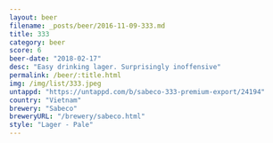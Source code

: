 ```yaml
---
layout: beer
filename: _posts/beer/2016-11-09-333.md
title: 333
category: beer
score: 6
beer-date: "2018-02-17"
desc: "Easy drinking lager. Surprisingly inoffensive"
permalink: /beer/:title.html
img: /img/list/333.jpeg
untappd: "https://untappd.com/b/sabeco-333-premium-export/24194"
country: "Vietnam"
brewery: "Sabeco"
breweryURL: "/brewery/sabeco.html"
style: "Lager - Pale"
---
```

